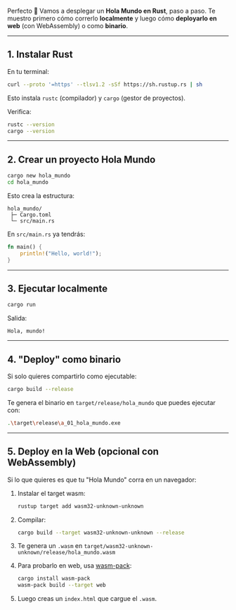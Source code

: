 Perfecto 🚀
Vamos a desplegar un **Hola Mundo en Rust**, paso a paso. Te muestro primero cómo correrlo **localmente** y luego cómo **deployarlo en web** (con WebAssembly) o como **binario**.

---

## 1. Instalar Rust

En tu terminal:

```bash
curl --proto '=https' --tlsv1.2 -sSf https://sh.rustup.rs | sh
```

Esto instala `rustc` (compilador) y `cargo` (gestor de proyectos).

Verifica:

```bash
rustc --version
cargo --version
```

---

## 2. Crear un proyecto Hola Mundo

```bash
cargo new hola_mundo
cd hola_mundo
```

Esto crea la estructura:

```
hola_mundo/
 ├─ Cargo.toml
 └─ src/main.rs
```

En `src/main.rs` ya tendrás:

```rust
fn main() {
    println!("Hello, world!");
}
```

---

## 3. Ejecutar localmente

```bash
cargo run
```

Salida:

```
Hola, mundo!
```

---

## 4. "Deploy" como binario

Si solo quieres compartirlo como ejecutable:

```bash
cargo build --release
```

Te genera el binario en `target/release/hola_mundo` que puedes ejecutar con:

```bash
.\target\release\a_01_hola_mundo.exe
```

---

## 5. Deploy en la Web (opcional con WebAssembly)

Si lo que quieres es que tu "Hola Mundo" corra en un navegador:

1. Instalar el target wasm:

   ```bash
   rustup target add wasm32-unknown-unknown
   ```

2. Compilar:

   ```bash
   cargo build --target wasm32-unknown-unknown --release
   ```

3. Te genera un `.wasm` en `target/wasm32-unknown-unknown/release/hola_mundo.wasm`

4. Para probarlo en web, usa [wasm-pack](https://rustwasm.github.io/wasm-pack/):

   ```bash
   cargo install wasm-pack
   wasm-pack build --target web
   ```

5. Luego creas un `index.html` que cargue el `.wasm`.

